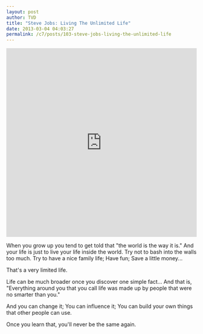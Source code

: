 ```yaml
---
layout: post
author: TVD
title: "Steve Jobs: Living The Unlimited Life"
date: 2013-03-04 04:03:27
permalink: /c7/posts/103-steve-jobs-living-the-unlimited-life
---
```


<iframe width="100%" height="500" src="http://www.youtube.com/embed/UvEiSa6_EPA" frameborder="0" allowfullscreen></iframe>

When you grow up you tend to get told that "the world is the way it is." And your life is just to live your life inside the world. Try not to bash into the walls too much. Try to have a nice family life; Have fun; Save a little money...

That's a very limited life.

Life can be much broader once you discover one simple fact... And that is, "Everything around you that you call life was made up by people that were no smarter than you."

And you can change it; You can influence it; You can build your own things that other people can use.

Once you learn that, you'll never be the same again.
